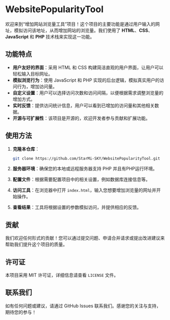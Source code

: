 # WebsitePopularityTool
欢迎来到“增加网站浏览量工具”项目！这个项目的主要功能是通过用户输入的网址，模拟访问该地址，从而增加网站的浏览量。我们使用了 **HTML**、**CSS**、**JavaScript** 和 **PHP** 技术栈来实现这一功能。

## 功能特点

- **用户友好的界面**：采用 HTML 和 CSS 构建简洁直观的用户界面，让用户可以轻松输入目标网址。
- **模拟浏览行为**：使用 JavaScript 和 PHP 实现的后台逻辑，模拟真实用户的访问行为，增加访问量。
- **自定义设置**：用户可以选择访问次数和访问间隔，以便根据需求调整浏览量的增加方式。
- **实时反馈**：提供访问统计信息，用户可以看到已增加的访问量和其他相关数据。
- **开源与可扩展性**：该项目是开源的，欢迎开发者参与贡献和扩展功能。

## 使用方法

1. **克隆本仓库**：
   ```bash
   git clone https://github.com/StarMi-SKY/WebsitePopularityTool.git
   ```
   
2. **服务器环境**：确保您的本地或远程服务器支持 PHP 并且有PHP运行环境。

3. **配置文件**：根据需要配置项目中的相关设置，例如数据库连接信息等。

4. **访问工具**：在浏览器中打开 `index.html`，输入您想要增加浏览量的网址并开始操作。

5. **查看结果**：工具将根据设置的参数模拟访问，并提供相应的反馈。

## 贡献

我们欢迎任何形式的贡献！您可以通过提交问题、申请合并请求或提出改进建议来帮助我们提升这个项目的质量。

## 许可证

本项目采用 MIT 许可证，详细信息请查看 `LICENSE` 文件。

## 联系我们

如有任何问题或建议，请通过 GitHub Issues 联系我们。感谢您的关注与支持，期待您的参与！
